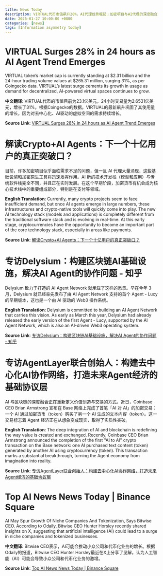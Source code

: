 ```yaml
---
title: News Today
description: VIRTUAL代币市值飙升28%，AI代理趋势崛起；加密项目与AI代理的深度融合正在重新定义价值创造与交换的方式；Delysium和AgentLayer等公司正在构建去中心化AI协作网络，推动Agent经济的发展。
date: 2025-01-27 10:00:00 +0800
categories: [news]
tags: [Information asymmetry today]
---
```


# VIRTUAL Surges 28% in 24 hours as AI Agent Trend Emerges

VIRTUAL token’s market cap is currently standing at $2.31 billion and the 24-hour trading volume values at $265.31 million, surging 31%, as per Coingecko data. VIRTUAL’s latest surge cements its growth in usage as demand for decentralized, AI-powered virtual spaces continues to grow.

**中文翻译**: VIRTUAL代币的市值目前为23.1亿美元，24小时交易量为2.6531亿美元，增长了31%，根据Coingecko的数据。VIRTUAL的最新飙升巩固了其使用量的增长，因为对去中心化、AI驱动的虚拟空间的需求持续增长。

**Source Link**: [VIRTUAL Surges 28% in 24 hours as AI Agent Trend Emerges](https://www.cryptotimes.io/2024/12/13/virtual-surges-28-in-24-hours-as-ai-agent-trend-emerges/)

# 解读Crypto+AI Agents：下一个十亿用户的真正突破口？

目前，许多加密项目似乎面临需求不足的问题，但一旦 AI 代理大量涌现，这些基础设施和加密原生工具将迅速发挥作用。AI 新的技术开发栈（模型和应用）与传统软件栈完全不同，并且正在实时发展。在这个早期阶段，加密货币有机会成为核心技术栈中的重要组成部分，特别是在支付等领域。

**English Translation**: Currently, many crypto projects seem to face insufficient demand, but once AI agents emerge in large numbers, these infrastructures and crypto-native tools will quickly come into play. The new AI technology stack (models and applications) is completely different from the traditional software stack and is evolving in real-time. At this early stage, cryptocurrencies have the opportunity to become an important part of the core technology stack, especially in areas like payments.

**Source Link**: [解读Crypto+AI Agents：下一个十亿用户的真正突破口？](https://news.qq.com/rain/a/20241110A03MN300)

# 专访Delysium：构建区块链AI基础设施，解决AI Agent的协作问题 - 知乎

Delysium 致力于打造的 AI Agent Network 就承载了这样的愿景。早在今年 3 月，Delysium 就已经率先发布了由 AI Agent Network 支持的首个 Agent - Lucy 的早期版本，这也是一个由 AI 驱动的 Web3 操作系统。

**English Translation**: Delysium is committed to building an AI Agent Network that carries this vision. As early as March this year, Delysium had already released the early version of the first Agent - Lucy, supported by the AI Agent Network, which is also an AI-driven Web3 operating system.

**Source Link**: [专访Delysium：构建区块链AI基础设施，解决AI Agent的协作问题 - 知乎](https://zhuanlan.zhihu.com/p/666979385)

# 专访AgentLayer联合创始人：构建去中心化AI协作网络，打造未来Agent经济的基础协议层

AI 与区块链的深度融合正在重新定义价值创造与交换的方式。近日，Coinbase CEO Brian Armstrong 宣布在 Base 网络上完成了首笔「AI 对 AI」的加密交易：一个 AI 通过加密货币（token）购买了另一个 AI 生成的文本内容（token）。这一交易标志着 Agent 经济正在从想象变成现实，取得了实质性突破。

**English Translation**: The deep integration of AI and blockchain is redefining the way value is created and exchanged. Recently, Coinbase CEO Brian Armstrong announced the completion of the first "AI to AI" crypto transaction on the Base network: one AI purchased text content (token) generated by another AI using cryptocurrency (token). This transaction marks a substantial breakthrough, turning the Agent economy from imagination into reality.

**Source Link**: [专访AgentLayer联合创始人：构建去中心化AI协作网络，打造未来Agent经济的基础协议层](https://xueqiu.com/1913130572/304584712)

# Top AI News News Today | Binance Square

AI May Spur Growth Of Niche Companies And Tokenization, Says Bitwise CEO. According to Odaily, Bitwise CEO Hunter Horsley recently shared insights on X, suggesting that artificial intelligence (AI) could lead to a surge in niche companies and tokenized businesses.

**中文翻译**: Bitwise CEO表示，AI可能会推动小众公司和代币化业务的增长。根据Odaily的报道，Bitwise CEO Hunter Horsley最近在X上分享了见解，认为人工智能（AI）可能会导致小众公司和代币化业务的激增。

**Source Link**: [Top AI News News Today | Binance Square](https://www.binance.com/en/square/news/ai+news)